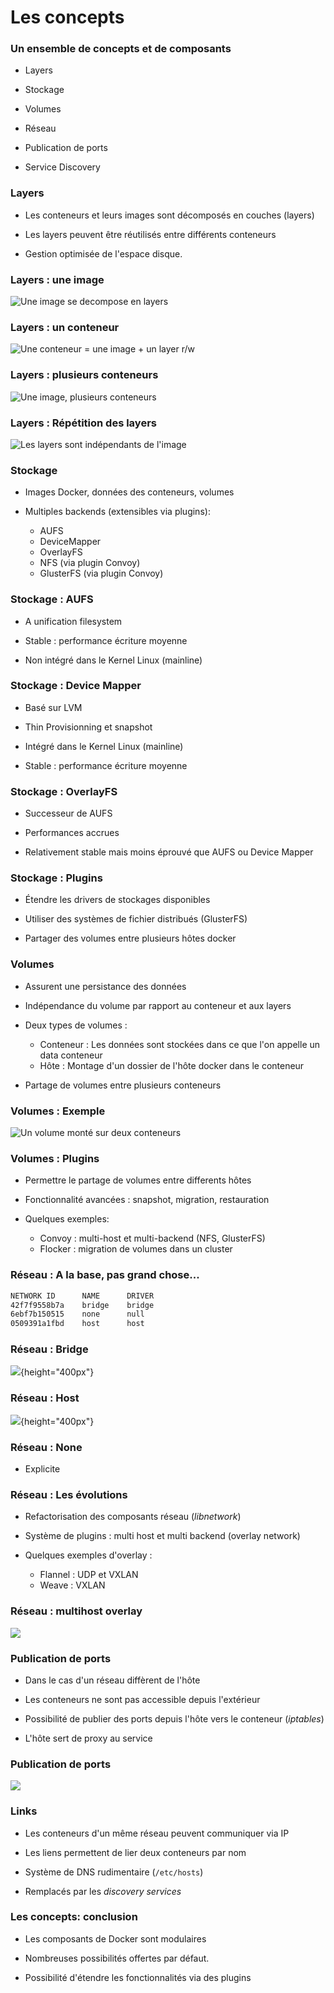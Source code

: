 # Les concepts

### Un ensemble de concepts et de composants

- Layers

- Stockage

- Volumes

- Réseau

- Publication de ports

- Service Discovery

### Layers

- Les conteneurs et leurs images sont décomposés en couches (layers)

- Les layers peuvent être réutilisés entre différents conteneurs

- Gestion optimisée de l'espace disque.

### Layers : une image

![Une image se decompose en layers](images/docker/image-layers.jpg)

### Layers : un conteneur

![Une conteneur = une image + un layer r/w](images/docker/container-layers.jpg)

### Layers : plusieurs conteneurs

![Une image, plusieurs conteneurs](images/docker/sharing-layers.jpg)

### Layers : Répétition des layers

![Les layers sont indépendants de l'image](images/docker/saving-space.jpg)

### Stockage

- Images Docker, données des conteneurs, volumes

- Multiples backends (extensibles via plugins):
    - AUFS
    - DeviceMapper
    - OverlayFS
    - NFS (via plugin Convoy)
    - GlusterFS (via plugin Convoy)

### Stockage : AUFS

- A unification filesystem

- Stable : performance écriture moyenne

- Non intégré dans le Kernel Linux (mainline)

### Stockage : Device Mapper

- Basé sur LVM

- Thin Provisionning et snapshot

- Intégré dans le Kernel Linux (mainline)

- Stable : performance écriture moyenne

### Stockage : OverlayFS

- Successeur de AUFS

- Performances accrues

- Relativement stable mais moins éprouvé que AUFS ou Device Mapper

### Stockage : Plugins

- Étendre les drivers de stockages disponibles

- Utiliser des systèmes de fichier distribués (GlusterFS)

- Partager des volumes entre plusieurs hôtes docker

### Volumes

- Assurent une persistance des données

- Indépendance du volume par rapport au conteneur et aux layers

- Deux types de volumes :
    - Conteneur : Les données sont stockées dans ce que l'on appelle un data conteneur
    - Hôte : Montage d'un dossier de l'hôte docker dans le conteneur

- Partage de volumes entre plusieurs conteneurs

### Volumes : Exemple

![Un volume monté sur deux conteneurs](images/docker/shared-volume.jpg)

### Volumes : Plugins

- Permettre le partage de volumes entre differents hôtes

- Fonctionnalité avancées : snapshot, migration, restauration

- Quelques exemples:
    - Convoy : multi-host et multi-backend (NFS, GlusterFS)
    - Flocker : migration de volumes dans un cluster

### Réseau : A la base, pas grand chose...

```bash
NETWORK ID      NAME      DRIVER
42f7f9558b7a    bridge    bridge
6ebf7b150515    none      null
0509391a1fbd    host      host
```

### Réseau : Bridge

![](images/docker/docker-bridge.png){height="400px"}

### Réseau : Host

![](images/docker/docker-hote.png){height="400px"}

### Réseau : None

- Explicite

### Réseau : Les évolutions

- Refactorisation des composants réseau (*libnetwork*)

- Système de plugins : multi host et multi backend (overlay network)

- Quelques exemples d'overlay :
    - Flannel : UDP et VXLAN
    - Weave : VXLAN

### Réseau : multihost overlay

![](images/docker/overlay_network.png)

### Publication de ports

- Dans le cas d'un réseau diffèrent de l'hôte

- Les conteneurs ne sont pas accessible depuis l'extérieur

- Possibilité de publier des ports depuis l'hôte vers le conteneur (*iptables*)

- L'hôte sert de proxy au service

### Publication de ports

![](images/docker/network_access.png)

### Links

- Les conteneurs d'un même réseau peuvent communiquer via IP

- Les liens permettent de lier deux conteneurs par nom

- Système de DNS rudimentaire (`/etc/hosts`)

- Remplacés par les *discovery services*

### Les concepts: conclusion

- Les composants de Docker sont modulaires

- Nombreuses possibilités offertes par défaut.

- Possibilité d'étendre les fonctionnalités via des plugins

